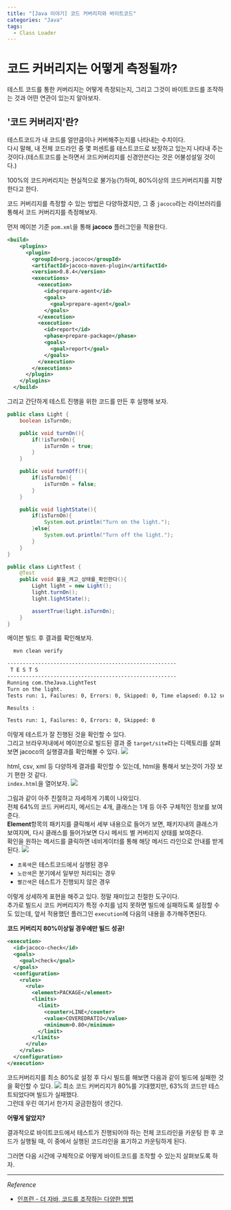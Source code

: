 ```yaml
---
title: "[Java 이야기] 코드 커버리지와 바이트코드"
categories: "Java"
tags:
  - Class Loader
---
```


# 코드 커버리지는 어떻게 측정될까?  
테스트 코드를 통한 커버리지는 어떻게 측정되는지, 그리고 그것이 바이트코드를 조작하는 것과 어떤 연관이 있는지 알아보자.

## '코드 커버리지'란?  
테스트코드가 내 코드를 얼만큼이나 커버해주는지를 나타내는 수치이다.  
다시 말해, 내 전체 코드라인 중 몇 퍼센트를 테스트코드로 보장하고 있는지 나타내 주는 것이다.(테스트코드를 논하면서 코드커버리지를 신경안쓴다는 것은 어불성설일 것이다.)

100%의 코드커버리지는 현실적으로 불가능(?)하여, 80%이상의 코드커버리지를 지향한다고 한다.

코드 커버리지를 측정할 수 있는 방법은 다양하겠지만, 그 중 `jacoco`라는 라이브러리를 통해서 코드 커버리지를 측정해보자.

먼저 메이븐 기준 `pom.xml`을 통해 **jacoco** 플러그인을 적용한다.

```xml
<build>
    <plugins>
      <plugin>
        <groupId>org.jacoco</groupId>
        <artifactId>jacoco-maven-plugin</artifactId>
        <version>0.8.4</version>
        <executions>
          <execution>
            <id>prepare-agent</id>
            <goals>
              <goal>prepare-agent</goal>
            </goals>
          </execution>
          <execution>
            <id>report</id>
            <phase>prepare-package</phase>
            <goals>
              <goal>report</goal>
            </goals>
          </execution>
        </executions>
      </plugin>
    </plugins>
  </build>
```

그리고 간단하게 테스트 진행을 위한 코드를 만든 후 실행해 보자.

```java
public class Light {
    boolean isTurnOn;

    public void turnOn(){
        if(!isTurnOn){
            isTurnOn = true;
        }
    }

    public void turnOff(){
        if(isTurnOn){
            isTurnOn = false;
        }
    }

    public void lightState(){
        if(isTurnOn){
            System.out.println("Turn on the light.");
        }else{
            System.out.println("Turn off the light.");
        }
    }
}

public class LightTest {
    @Test
    public void 불을_켜고_상태를_확인한다(){
        Light light = new Light();
        light.turnOn();
        light.lightState();

        assertTrue(light.isTurnOn);
    }
}
```

메이븐 빌드 후 결과를 확인해보자.

```bash
  mvn clean verify
```

```bash
-------------------------------------------------------
 T E S T S
-------------------------------------------------------
Running com.theJava.LightTest
Turn on the light.
Tests run: 1, Failures: 0, Errors: 0, Skipped: 0, Time elapsed: 0.12 sec

Results :

Tests run: 1, Failures: 0, Errors: 0, Skipped: 0
```

이렇게 테스트가 잘 진행된 것을 확인할 수 있다.  
그리고 브라우저내에서 메이븐으로 빌드된 결과 중 `target/site`라는 디렉토리를 살펴보면 jacoco의 실행결과를 확인해볼 수 있다.
![](/assets/images/study/dev/2020/theJava/4_jacoco_files.png)

html, csv, xml 등 다양하게 결과를 확인할 수 있는데, html을 통해서 보는것이 가장 보기 편한 것 같다.  
`index.html`을 열어보자.
![](/assets/images/study/dev/2020/theJava/4_jacoco_result.png)

그림과 같이 아주 친절하고 자세하게 기록이 나와있다.  
전체 64%의 코드 커버리지, 메서드는 4개, 클래스는 1개 등 아주 구체적인 정보를 보여준다.  
**Element**항목의 패키지를 클릭해서 세부 내용으로 들어가 보면, 패키지내의 클래스가 보여지며, 다시 클래스를 들어가보면 다시 메서드 별 커버리지 상태를 보여준다.  
확인을 원하는 메서드를 클릭하면 네비게이터를 통해 해당 메서드 라인으로 안내를 받게 된다.
![](/assets/images/study/dev/2020/theJava/4_jacoco_method_detail.png)

- `초록색`은 테스트코드에서 실행된 경우
- `노란색`은 분기에서 일부만 처리되는 경우
- `빨간색`은 테스트가 진행되지 않은 경우

이렇게 상세하게 표현을 해주고 있다. 정말 재미있고 친절한 도구이다.  
추가로 빌드시 코드 커버리지가 특정 수치를 넘지 못하면 빌드에 실패하도록 설정할 수도 있는데, 앞서 적용했던 플러그인 `execution`에 다음의 내용을 추가해주면된다.

**코드 커버리지 80%이상일 경우에만 빌드 성공!**  
```xml
<execution>
  <id>jacoco-check</id>
  <goals>
    <goal>check</goal>
  </goals>
  <configuration>
    <rules>
      <rule>
        <element>PACKAGE</element>
        <limits>
          <limit>
            <counter>LINE</counter>
            <value>COVEREDRATIO</value>
            <minimum>0.80</minimum>
          </limit>
        </limits>
      </rule>
    </rules>
  </configuration>
</execution>
```

코드커버리지를 최소 80%로 설정 후 다시 빌드를 해보면 다음과 같이 빌드에 실패한 것을 확인할 수 있다.
![](/assets/images/study/dev/2020/theJava/4_jacoco_coverage_up.png)
최소 코드 커버리지가 80%를 기대했지만, 63%의 코드만 테스트되었다며 빌드가 실패했다.  
그런데 우린 여기서 한가지 궁금한점이 생긴다.  

**어떻게 알았지?**

결과적으로 바이트코드에서 테스트가 진행되어야 하는 전체 코드라인을 카운팅 한 후 코드가 실행될 때, 이 중에서 실행된 코드라인을 표기하고 카운팅하게 된다.

그러면 다음 시간에 구체적으로 어떻게 바이트코드를 조작할 수 있는지 살펴보도록 하자.

---

*Reference*
- [인프런 - 더 자바, 코드를 조작하는 다양한 방법](https://www.inflearn.com/course/the-java-code-manipulation)